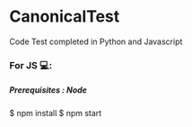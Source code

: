 # CanonicalTest
Code Test completed in Python and Javascript

### For JS  💻: 
##### Prerequisites : Node

$ npm install
$ npm start

